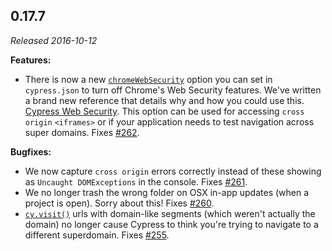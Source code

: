 ## 0.17.7

_Released 2016-10-12_

**Features:**

- There is now a new
  [`chromeWebSecurity`](/guides/references/configuration#Browser) option you can
  set in `cypress.json` to turn off Chrome's Web Security features. We've
  written a brand new reference that details why and how you could use this.
  [Cypress Web Security](/guides/guides/web-security). This option can be used
  for accessing `cross origin` `<iframes>` or if your application needs to test
  navigation across super domains. Fixes
  [#262](https://github.com/cypress-io/cypress/issues/262).

**Bugfixes:**

- We now capture `cross origin` errors correctly instead of these showing as
  `Uncaught DOMExceptions` in the console. Fixes
  [#261](https://github.com/cypress-io/cypress/issues/261).
- We no longer trash the wrong folder on OSX in-app updates (when a project is
  open). Sorry about this! Fixes
  [#260](https://github.com/cypress-io/cypress/issues/260).
- [`cy.visit()`](/api/commands/visit) urls with domain-like segments (which
  weren't actually the domain) no longer cause Cypress to think you're trying to
  navigate to a different superdomain. Fixes
  [#255](https://github.com/cypress-io/cypress/issues/255).
